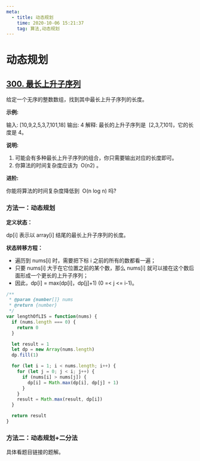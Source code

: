 ```yaml
---
meta:
  - title: 动态规划
    time: 2020-10-06 15:21:37
    tag: 算法,动态规划
---
```


# 动态规划

## [300. 最长上升子序列](https://leetcode-cn.com/problems/longest-increasing-subsequence/)

给定一个无序的整数数组，找到其中最长上升子序列的长度。

**示例:**

输入: [10,9,2,5,3,7,101,18]
输出: 4
解释: 最长的上升子序列是  [2,3,7,101]，它的长度是 4。

**说明:**

1. 可能会有多种最长上升子序列的组合，你只需要输出对应的长度即可。
2. 你算法的时间复杂度应该为  O(n2) 。

**进阶:**

你能将算法的时间复杂度降低到  O(n log n) 吗?

### 方法一：动态规划

**定义状态：**

dp[i] 表示以 array[i] 结尾的最长上升子序列的长度。

**状态转移方程：**

- 遍历到 nums[i] 时，需要把下标 i 之前的所有的数都看一遍；
- 只要 nums[i] 大于在它位置之前的某个数，那么 nums[i] 就可以接在这个数后面形成一个更长的上升子序列；
- 因此，dp[i] = max(dp[i]，dp[j]+1) (0 =< j <= i-1)。

```js
/**
 * @param {number[]} nums
 * @return {number}
 */
var lengthOfLIS = function(nums) {
  if (nums.length === 0) {
    return 0
  }

  let result = 1
  let dp = new Array(nums.length)
  dp.fill(1)

  for (let i = 1; i < nums.length; i++) {
    for (let j = 0; j < i; j++) {
      if (nums[i] > nums[j]) {
        dp[i] = Math.max(dp[i], dp[j] + 1)
      }
    }
    result = Math.max(result, dp[i])
  }

  return result
}
```

### 方法二：动态规划+二分法

具体看题目链接的题解。
